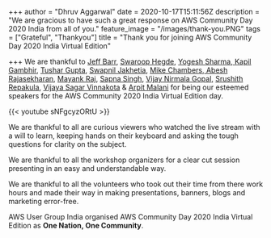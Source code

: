 +++
author = "Dhruv Aggarwal"
date = 2020-10-17T15:11:56Z
description = "We are gracious to have such a great response on AWS Community Day 2020 India from all of you."
feature_image = "/images/thank-you.PNG"
tags = ["Grateful", "Thankyou"]
title = "Thank you for joining AWS Community Day 2020 India Virtual Edition"

+++
We are thankful to [Jeff Barr](https://www.linkedin.com/in/jeffbarr/), [Swaroop Hegde](https://www.linkedin.com/in/swaroophegde/), [Yogesh Sharma](https://www.linkedin.com/in/sharma-yogesh/),[ Kapil Gambhir](https://www.linkedin.com/in/kapil-gambhir-337a0b4/), [Tushar Gupta](https://www.linkedin.com/in/tusharguptaa/), [Swapnil Jakhetia](https://www.linkedin.com/in/swapnil-jakhetia-2b91692a/), [Mike Chambers](https://www.linkedin.com/in/mikegchambers/),[ Abesh Rajasekharan](https://www.linkedin.com/in/abesh-rajasekharan-3313b525/), [Mayank Raj](https://www.linkedin.com/in/mayank9856), [Sapna Singh](https://www.linkedin.com/in/sapna-singh-cissp-ccsk-msclis-86479626/), [Vijay Nirmala Gopal,](https://www.linkedin.com/in/vijayanirmalagopal-5a54159a/) [Srushith Repakula](https://www.linkedin.com/in/srushith/), [Vijaya Sagar Vinnakota](https://www.linkedin.com/in/vijayasagar/) & [Arpit Malani](https://www.linkedin.com/in/malaniarpit/) for being our esteemed speakers for the AWS Community 2020 India Virtual Edition day.

{{< youtube sNFgcyzORtU >}}

We are thankful to all are curious viewers who watched the live stream with a will to learn, keeping hands on their keyboard and asking the tough questions for clarity on the subject.

We are thankful to all the workshop organizers for a clear cut session presenting in an easy and understandable way.

We are thankful to all the volunteers who took out their time from there work hours and made their way in making presentations, banners, blogs and marketing error-free.

AWS User Group India organised AWS Community Day 2020 India Virtual Edition as **One Nation, One Community**.